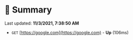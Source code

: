 # 📖 Summary
Last updated: **11/3/2021, 7:38:50 AM**

- `GET` [https://google.com](https://google.com) - **Up** (106ms)
